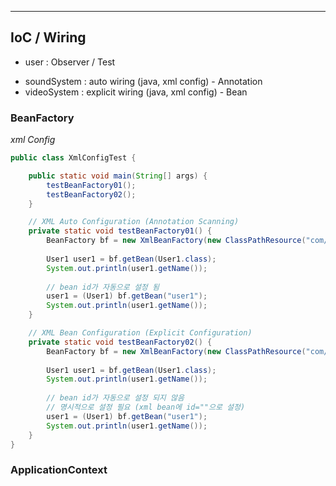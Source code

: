 ___
## IoC / Wiring

+ user : Observer / Test

- soundSystem : auto wiring (java, xml config) - Annotation
- videoSystem : explicit wiring (java, xml config) - Bean

### BeanFactory
_xml Config_

```java
public class XmlConfigTest {

	public static void main(String[] args) {
		testBeanFactory01();
		testBeanFactory02();
	}

	// XML Auto Configuration (Annotation Scanning)
	private static void testBeanFactory01() {
		BeanFactory bf = new XmlBeanFactory(new ClassPathResource("com/poscoict/container/config/user/applicationContext01.xml"));
		
		User1 user1 = bf.getBean(User1.class);
		System.out.println(user1.getName());
		
		// bean id가 자동으로 설정 됨
		user1 = (User1) bf.getBean("user1");
		System.out.println(user1.getName());
	}

	// XML Bean Configuration (Explicit Configuration)
	private static void testBeanFactory02() {
		BeanFactory bf = new XmlBeanFactory(new ClassPathResource("com/poscoict/container/config/user/applicationContext02.xml"));
		
		User1 user1 = bf.getBean(User1.class);
		System.out.println(user1.getName());
		
		// bean id가 자동으로 설정 되지 않음
		// 명시적으로 설정 필요 (xml bean에 id=""으로 설정)
		user1 = (User1) bf.getBean("user1");
		System.out.println(user1.getName());
	}
}
```

### ApplicationContext